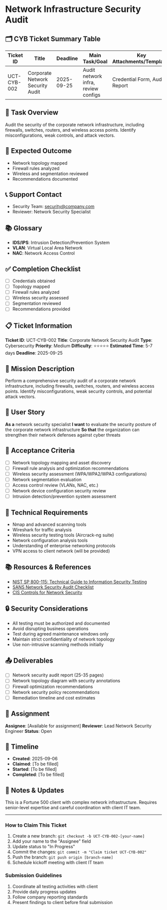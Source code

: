 # Network Infrastructure Security Audit

## 🗂️ CYB Ticket Summary Table

| Ticket ID   | Title                             | Deadline     | Main Task/Goal                    | Key Attachments/Templates         | Difficulty | Status   |
|-------------|-----------------------------------|--------------|------------------------------------|-----------------------------------|------------|----------|
| UCT-CYB-002 | Corporate Network Security Audit  | 2025-09-25   | Audit network infra, review configs| Credential Form, Audit Report     | ⭐⭐⭐⭐⭐      | Open     |

## 📝 Task Overview
Audit the security of the corporate network infrastructure, including firewalls, switches, routers, and wireless access points. Identify misconfigurations, weak controls, and attack vectors.

## 🎯 Expected Outcome
- Network topology mapped
- Firewall rules analyzed
- Wireless and segmentation reviewed
- Recommendations documented

## 📞 Support Contact
- Security Team: security@company.com
- Reviewer: Network Security Specialist

## 📚 Glossary
- **IDS/IPS**: Intrusion Detection/Prevention System
- **VLAN**: Virtual Local Area Network
- **NAC**: Network Access Control

## ✅ Completion Checklist
- [ ] Credentials obtained
- [ ] Topology mapped
- [ ] Firewall rules analyzed
- [ ] Wireless security assessed
- [ ] Segmentation reviewed
- [ ] Recommendations provided

## 📋 Ticket Information

**Ticket ID**: UCT-CYB-002
**Title**: Corporate Network Security Audit
**Type**: Cybersecurity
**Priority**: Medium
**Difficulty**: ⭐⭐⭐⭐⭐
**Estimated Time**: 5-7 days
**Deadline**: 2025-09-25

## 🎯 Mission Description

Perform a comprehensive security audit of a corporate network infrastructure, including firewalls, switches, routers, and wireless access points. Identify misconfigurations, weak security controls, and potential attack vectors.

## 👤 User Story

**As a** network security specialist
**I want** to evaluate the security posture of the corporate network infrastructure
**So that** the organization can strengthen their network defenses against cyber threats

## 📝 Acceptance Criteria

- [ ] Network topology mapping and asset discovery
- [ ] Firewall rule analysis and optimization recommendations
- [ ] Wireless security assessment (WPA/WPA2/WPA3 configurations)
- [ ] Network segmentation evaluation
- [ ] Access control review (VLANs, NAC, etc.)
- [ ] Network device configuration security review
- [ ] Intrusion detection/prevention system assessment

## 🔧 Technical Requirements

- Nmap and advanced scanning tools
- Wireshark for traffic analysis
- Wireless security testing tools (Aircrack-ng suite)
- Network configuration analysis tools
- Understanding of enterprise networking protocols
- VPN access to client network (will be provided)

## 📚 Resources & References

- [NIST SP 800-115: Technical Guide to Information Security Testing](https://csrc.nist.gov/publications/detail/sp/800-115/final)
- [SANS Network Security Audit Checklist](https://www.sans.org/)
- [CIS Controls for Network Security](https://www.cisecurity.org/controls/)

## 🔒 Security Considerations

- All testing must be authorized and documented
- Avoid disrupting business operations
- Test during agreed maintenance windows only
- Maintain strict confidentiality of network topology
- Use non-intrusive scanning methods initially

## 📤 Deliverables

- [ ] Network security audit report (25-35 pages)
- [ ] Network topology diagram with security annotations
- [ ] Firewall optimization recommendations
- [ ] Network security policy recommendations
- [ ] Remediation timeline and cost estimates

## 👥 Assignment

**Assignee**: [Available for assignment]
**Reviewer**: Lead Network Security Engineer
**Status**: Open

## 📅 Timeline

- **Created**: 2025-09-06
- **Claimed**: [To be filled]
- **Started**: [To be filled]
- **Completed**: [To be filled]

## 💬 Notes & Updates

This is a Fortune 500 client with complex network infrastructure. Requires senior-level expertise and careful coordination with client IT team.

---

### How to Claim This Ticket

1. Create a new branch: `git checkout -b UCT-CYB-002-[your-name]`
2. Add your name to the "Assignee" field
3. Update status to "In Progress"
4. Commit the changes: `git commit -m "Claim ticket UCT-CYB-002"`
5. Push the branch: `git push origin [branch-name]`
6. Schedule kickoff meeting with client IT team

### Submission Guidelines

1. Coordinate all testing activities with client
2. Provide daily progress updates
3. Follow company reporting standards
4. Present findings to client before final submission
